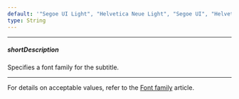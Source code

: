 ```yaml
---
default: '"Segoe UI Light", "Helvetica Neue Light", "Segoe UI", "Helvetica Neue", "Trebuchet MS", Verdana, sans-serif'
type: String
---
```

---
##### shortDescription
Specifies a font family for the subtitle.

---
For details on acceptable values, refer to the [Font family](https://www.w3.org/TR/CSS21/fonts.html#propdef-font-family) article.